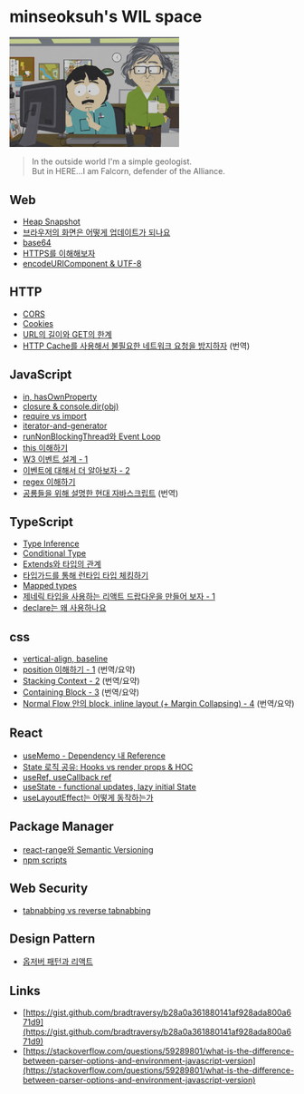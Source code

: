 ﻿# minseoksuh's WIL space

<img src="./butinhere.png" alt="butinhere image" style="width: 300px">

> In the outside world I'm a simple geologist.  
> But in HERE...I am Falcorn, defender of the Alliance.

## Web

- [Heap Snapshot](./web/heap-snapshot/index.md)
- [브라우저의 화면은 어떻게 업데이트가 되나요](./web/rendering-performance/index.md)
- [base64](./web/base64/index.md)
- [HTTPS를 이해해보자](./web/https/index.md)
- [encodeURIComponent & UTF-8](./web/encodeURIComponent/index.md)

## HTTP

- [CORS](./http/cors/index.md)
- [Cookies](./http/cookies/index.md)
- [URL의 길이와 GET의 한계](./http/url-length/index.md)
- [HTTP Cache를 사용해서 불필요한 네트워크 요청을 방지하자](./http/http-cache/index.md) (번역)

## JavaScript

- [in, hasOwnProperty](./js/in-hasownproperty/index.md)
- [closure & console.dir(obj)](./js/console.dir/index.md)
- [require vs import](./js/require-import/index.md)
- [iterator-and-generator](./js/iterator-and-generator/index.md)
- [runNonBlockingThread와 Event Loop](./js/runNonBlockingThread/index.md)
- [this 이해하기](./js/this/index.md)
- [W3 이벤트 설계 - 1](./js/event-architecture/index.md)
- [이벤트에 대해서 더 알아보자 - 2](./js/understanding-events/index.md)
- [regex 이해하기](./js/regex/index.md)
- [공룡들을 위해 설명한 현대 자바스크립트](./js/modern-javascript/index.md) (번역)

## TypeScript

- [Type Inference](./ts/type-inference/index.md)
- [Conditional Type](./ts/get-id-type/index.md)
- [Extends와 타입의 관계](./ts/extends/index.md)
- [타입가드를 통해 런타입 타입 체킹하기](./ts/type-guard/index.md)
- [Mapped types](./ts/mapped-types/index.md)
- [제네릭 타입을 사용하는 리액트 드랍다운을 만들어 보자 - 1](./ts/generic-react-component/index.md)
- [declare는 왜 사용하나요](./ts/declare/index.md)

## css

- [vertical-align, baseline](./css/verticalalign-baseline/index.md)
- [position 이해하기 - 1](./css/position/index.md) (번역/요약)
- [Stacking Context - 2](./css/stacking-context/index.md) (번역/요약)
- [Containing Block - 3](./css/containing-block/index.md) (번역/요약)
- [Normal Flow 안의 block, inline layout (+ Margin Collapsing) - 4](./css/block-inline-normal-flow/index.md) (번역/요약)

## React

- [useMemo - Dependency 내 Reference](./react/usememo-map/index.md)
- [State 로직 공유: Hooks vs render props & HOC](./react/sharing-state-logic/index.md)
- [useRef, useCallback ref](./react/useRef/index.md)
- [useState - functional updates, lazy initial State](./react/lazy-initial-state/index.md)
- [useLayoutEffect는 어떻게 동작하는가](./react/use-layout-effect/index.md)

## Package Manager

- [react-range와 Semantic Versioning](./package-manager/semantic-versioning/index.md)
- [npm scripts](./package-manager/npm-scripts/index.md)

## Web Security

- [tabnabbing vs reverse tabnabbing](./web-security/tabnabbing/index.md)

## Design Pattern

- [옵저버 패턴과 리액트](./pattern/observer/index.md)

## Links

- [https://gist.github.com/bradtraversy/b28a0a361880141af928ada800a671d9](https://gist.github.com/bradtraversy/b28a0a361880141af928ada800a671d9)
- [https://stackoverflow.com/questions/59289801/what-is-the-difference-between-parser-options-and-environment-javascript-version](https://stackoverflow.com/questions/59289801/what-is-the-difference-between-parser-options-and-environment-javascript-version)

<!--

TODO: 
https://www.w3.org/TR/css-display-3/
overflow
[Critical Rendering Path](./web/critical-rendering-path/notes.md)
1. typescript version up class properties issue.

2. eslint-plugin: https://github.com/meshkorea/vroong-tms-manager-web/pull/22
- see why plugin github page does not show on SEO

3. review-count github app

4. blog

viewport and continuous media - check and report to W3C if needed

TOPICS:
how does css update? w3c

https://developer.mozilla.org/en-US/docs/Web/CSS/Visual_formatting_model

https://ui.toast.com/weekly-pick/ko_20210713

margin hoisting? https://stackoverflow.com/questions/13573653/css-margin-terror-margin-adds-space-outside-parent-element

learn more about ts union

https://developer.mozilla.org/en-US/docs/Web/HTML/Global_attributes

https://developer.mozilla.org/en-US/docs/Web/CSS/CSS_Flow_Layout/Flow_Layout_and_Overflow

https://developer.mozilla.org/en-US/docs/Web/CSS/CSS_Flow_Layout/Intro_to_formatting_contexts

continuous media
paged media

CSS Key Concepts: CSS syntax, at-rule, comments, specificity and inheritance, the box, layout modes and visual formatting models, and margin collapsing, or the initial, computed, resolved, specified, used, and actual values. Definitions of value syntax, shorthand properties and replaced elements.
The all property resets all CSS declarations to a given known state

https://developer.mozilla.org/en-US/docs/Web/HTML/Block-level_elements

mdn css key concepts

- https://philipwalton.com/articles/what-no-one-told-you-about-z-index/

- https://dev.opera.com/articles/css-will-change-property/

- https://stackoverflow.com/questions/1382107/whats-a-good-way-to-extend-error-in-javascript

- eval

- https://www.youtube.com/results?search_query=authentication

- React WorkQueue

- React Scheduler: MessageChannel

- React: commitRoot, ComponentTree

- javscript while(true) project to test javscript loop

- What happens in React.createElement: ReactElement.js package: react

- React Fiber
https://www.velotio.com/engineering-blog/react-fiber-algorithm#:~:text=React%20Fiber%20is%20the%20new%20reconciliation%20algorithm%20in%20React%2016.&text=It's%20the%20old%20reconciler%20algorithm,virtualDOM%20may%20lead%20to%20confusion.

https://blog.logrocket.com/deep-dive-into-react-fiber-internals/
https://github.com/acdlite/react-fiber-architecture
https://reactjs.org/docs/codebase-overview.html
https://immigration9.github.io/react/2021/05/29/react-fiber-architecture.html

- https://babeljs.io/docs/en/babel-plugin-transform-react-jsx/

- Mime Types: https://developer.mozilla.org/en-US/docs/Web/HTTP/Basics_of_HTTP/MIME_types#javascript_types

https://developer.mozilla.org/en-US/docs/Web/JavaScript/Guide/Modules

- javscript modules: https://stackoverflow.com/questions/57448588/webpack-vs-es6-modules, 

- https://blog.usejournal.com/creating-a-react-app-from-scratch-f3c693b84658

- how does useState initialState gets ignored
- how does mobx work, with react? does mobx-react make the observerables a react state?

- symbol

- defer vs async

- 윤재님 깃 디렉토리 프로젝트 분석

- https://www.sitepoint.com/using-es-modules/ : es6 import deep dive

- http2

- https://github.com/facebook/react/issues/16604: hot loader

- https://www.learnenough.com/dev-environment-tutorial

- npm scripts: build:bamboo

- metaKey, ctrlKey

- https://www.learnenough.com/command-line-tutorial

- pattern: factory,

- indexedDB API?

- https://guides.github.com/features/mastering-markdown/

- 린트 룰 추가에 대해서 공부

- declarative vs imperative: https://codeburst.io/declarative-vs-imperative-programming-a8a7c93d9ad2

- functional vs oop: https://stackoverflow.com/questions/2078978/functional-programming-vs-object-oriented-programming

- AbortController

- ssh

- blob

- service workers

- vds storybook github pages

- migrate confluence articles

- github: insights - network, how does the branch lines work exactly

- SpriteSheet: https://css-tricks.com/css-sprites/

- https://developer.mozilla.org/en-US/docs/Web/CSS/backdrop-filter

- https://stackoverflow.com/questions/54438012/an-index-signature-parameter-type-cannot-be-a-union-type-consider-using-a-mappe

STUDY:
https://developer.mozilla.org/en-US/docs/Learn
https://developers.google.com/web/fundamentals
https://developers.google.com/web/fundamentals/performance/critical-rendering-path
https://developers.google.com/web/fundamentals/performance/rendering

CI / CD
git (pro git)
algorithm (CTCI)
study about web attacks
    1. session fixation
    3. csrf
    4. https://www.cisco.com/c/en_au/products/security/common-cyberattacks.html#~types-of-cyber-attacks

https://developer.mozilla.org/en-US/docs/Web/CSS: css key concepts
  (https://www.w3.org/TR/CSS2/visudet.html#containing-block-details)

https://www.w3.org/TR/CSS2/media.html#continuous-media-group

https://www.w3.org/TR/CSS2/visuren.html#normal-flow

https://stackoverflow.com/questions/12468176/what-is-a-non-replaced-inline-element & https://developer.mozilla.org/en-US/docs/Web/CSS/height

https://developer.mozilla.org/en-US/docs/Web/CSS/CSS_Flow_Layout

https://www.w3.org/TR/css-flexbox-1/

-->

